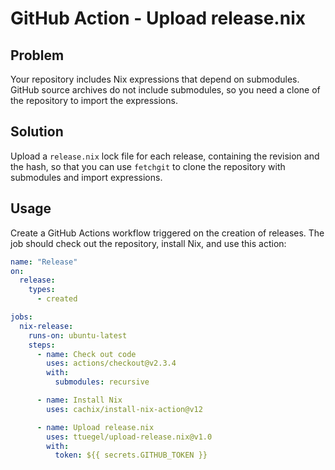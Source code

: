 # GitHub Action - Upload release.nix

## Problem

Your repository includes Nix expressions that depend on submodules.
GitHub source archives do not include submodules,
so you need a clone of the repository to import the expressions.

## Solution

Upload a `release.nix` lock file for each release,
containing the revision and the hash,
so that you can use `fetchgit` to clone the repository with submodules and import expressions.

## Usage

Create a GitHub Actions workflow triggered on the creation of releases.
The job should check out the repository, install Nix, and use this action:

``` yaml
name: "Release"
on:
  release:
    types:
      - created

jobs:
  nix-release:
    runs-on: ubuntu-latest
    steps:
      - name: Check out code
        uses: actions/checkout@v2.3.4
        with:
          submodules: recursive

      - name: Install Nix
        uses: cachix/install-nix-action@v12

      - name: Upload release.nix
        uses: ttuegel/upload-release.nix@v1.0
        with:
          token: ${{ secrets.GITHUB_TOKEN }}
```
